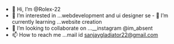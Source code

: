 - 👋 Hi, I’m @Rolex-22
- 👀 I’m interested in ...webdevelopment and ui designer
se - 🌱 I’m currently learning ...website creation
- 💞️ I’m looking to collaborate on ...__instagram @im_absent
- 📫 How to reach me ...mail id sanjaygladiator22@gmail.com

<!---
Rolex-22/Rolex-22 is a ✨ special ✨ repository because its `README.md` (this file) appears on your GitHub profile.
You can click the Preview link to take a look at your changes.
--->
